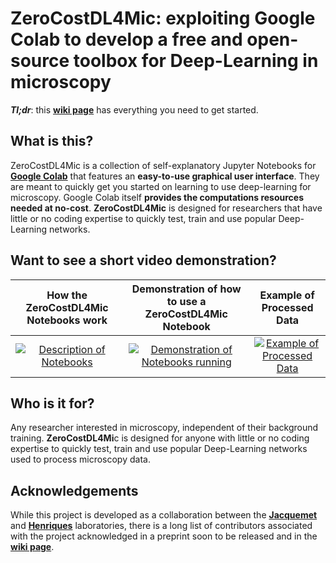 # ZeroCostDL4Mic: exploiting Google Colab to develop a free and open-source toolbox for Deep-Learning in microscopy

_**Tl;dr**_: this [**wiki page**][wikiPage] has everything you need to get started.

## What is this?

ZeroCostDL4Mic is a collection of self-explanatory Jupyter Notebooks for [**Google Colab**][1] that features an **easy-to-use graphical user interface**. They are meant to quickly get you started on learning to use deep-learning for microscopy. Google Colab itself **provides the computations resources needed at no-cost**. **ZeroCostDL4Mic** is designed for researchers that have little or no coding expertise to quickly test, train and use popular Deep-Learning networks.

## Want to see a short video demonstration?

| How the ZeroCostDL4Mic Notebooks work | Demonstration of how to use a ZeroCostDL4Mic Notebook | Example of Processed Data |
|:-:|:-:|:-:|
| [![Description of Notebooks](https://github.com/HenriquesLab/ZeroCostDL4Mic/blob/master/Wiki_files/SuppVideo1_Screenshot_DescriptionOfNotebook.png)](https://www.youtube.com/watch?v=LTsf1PlcYS4) | [![Demonstration of Notebooks running](https://github.com/HenriquesLab/ZeroCostDL4Mic/blob/master/Wiki_files/SuppVideo2_Screenshot_DemonstrationOfNotebook.png)](https://www.youtube.com/watch?v=gSZc1DL-wXI) | [![Example of Processed Data](https://github.com/HenriquesLab/ZeroCostDL4Mic/blob/master/Wiki_files/SuppVideo3_Screenshot_ExampleOfProcessedData.png)](https://www.youtube.com/watch?v=_7Q3pE-mnKY) |

## Who is it for?

Any researcher interested in microscopy, independent of their background training. **ZeroCostDL4Mi**c is designed for anyone with little or no coding expertise to quickly test, train and use popular Deep-Learning networks used to process microscopy data.

## Acknowledgements

While this project is developed as a collaboration between the [**Jacquemet**][6] and [**Henriques**][5] laboratories, there is a long list of contributors associated with the project acknowledged in a preprint soon to be released and in the [**wiki page**][wikiPage].


  [1]: https://colab.research.google.com/notebooks/intro.ipynb
  [2]: https://twitter.com/guijacquemet
  [3]: https://twitter.com/LaineBioImaging
  [4]: https://twitter.com/HenriquesLab
  [5]: https://henriqueslab.github.io/
  [6]: https://cellmig.org/
  [7]: https://github.com/HenriquesLab/ZeroCostDL4Mic/blob/master/Wiki_files/ColabPaperFigure1_v4.png
  [8]: https://github.com/HenriquesLab/ZeroCostDL4Mic/blob/master/Wiki_files/VideoDemoScreenshot1.png
  [wikiPage]: https://github.com/HenriquesLab/DeepLearning_Collab/wiki
